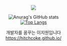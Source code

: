 

<!--
**hitchcoke/hitchcoke** is a ✨ _special_ ✨ repository because its `README.md` (this file) appears on your GitHub profile.

Here are some ideas to get you started:

- 🔭 I’m currently working on ...
- 🌱 I’m currently learning ...
- 👯 I’m looking to collaborate on ...
- 🤔 I’m looking for help with ...
- 💬 Ask me about ...
- 📫 How to reach me: ...
- 😄 Pronouns: ...
- ⚡ Fun fact: ...
-->
<div align=center>
	<img src="https://capsule-render.vercel.app/api?type=waving&color=auto&height=200&section=header&text=hitchsgithub&fontSize=90" />	

![Anurag's GitHub stats](https://github-readme-stats.vercel.app/api?username=hitchcoke&show_icons=true&theme=default)
	<br>
	[![Top Langs](https://github-readme-stats.vercel.app/api/top-langs/?username=hitchcoke&langs_count=10&layout=compact)]()

개발자를 꿈꾸는 이지원입니다 <br>
	https://hitchcoke.github.io/
</div>
